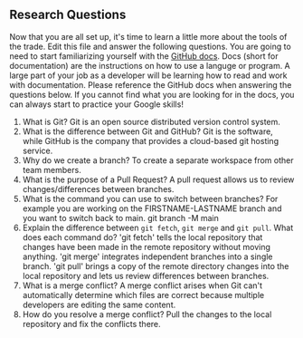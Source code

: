## Research Questions 

Now that you are all set up, it's time to learn a little more about the tools of the trade. Edit this file and answer the following questions. You are going to need to start familiarizing yourself with the [GitHub docs](https://docs.github.com/en). Docs (short for documentation) are the instructions on how to use a languge or program. A large part of your job as a developer will be learning how to read and work with documentation. Please reference the GitHub docs when answering the questions below. If you cannot find what you are looking for in the docs, you can always start to practice your Google skills!

1. What is Git?
Git is an open source distributed version control system.
2. What is the difference between Git and GitHub?
Git is the software, while GitHub is the company that provides a cloud-based git hosting service.
3. Why do we create a branch?
To create a separate workspace from other team members.
4. What is the purpose of a Pull Request?
A pull request allows us to review changes/differences between branches.
5. What is the command you can use to switch between branches? For example you are working on the FIRSTNAME-LASTNAME branch and you want to switch back to main.
git branch -M main
6. Explain the difference between `git fetch`, `git merge` and `git pull`. What does each command do?
'git fetch' tells the local repository that changes have been made in the remote repository without moving anything.
'git merge' integrates independent branches into a single branch.
'git pull' brings a copy of the remote directory changes into the local repository and lets us review differences between branches.
7. What is a merge conflict?
A merge conflict arises when Git can't automatically determine which files are correct because multiple developers are editing the same content. 
8. How do you resolve a merge conflict?
Pull the changes to the local repository and fix the conflicts there.
